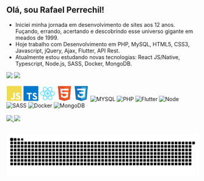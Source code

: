 ## Olá, sou Rafael Perrechil!
- Iniciei minha jornada em desenvolvimento de sites aos 12 anos. Fuçando, errando, acertando e descobrindo esse universo gigante em meados de 1999.
- Hoje trabalho com Desenvolvimento em PHP, MySQL, HTML5, CSS3, Javascript, jQuery, Ajax, Flutter, API Rest.
- Atualmente estou estudando novas tecnologias: React JS/Native, Typescript, Node.js, SASS, Docker, MongoDB.
<div style="display: inline_block">
  <a href="https://www.instagram.com/rafaelperrechil/" target="_blank"><img src="https://img.shields.io/badge/-Instagram-%23E4405F?style=for-the-badge&logo=instagram&logoColor=white" target="_blank"></a>
  <a href="https://www.linkedin.com/in/rafael-perrechil-190933151/" target="_blank"><img src="https://img.shields.io/badge/-LinkedIn-%230077B5?style=for-the-badge&logo=linkedin&logoColor=white" target="_blank"></a> 
</div>
<br>
<div style="display: inline_block">
  <img alt="Js" height="40" width="40" src="https://raw.githubusercontent.com/devicons/devicon/master/icons/javascript/javascript-plain.svg">
  <img alt="Ts" height="40" width="40" src="https://raw.githubusercontent.com/devicons/devicon/master/icons/typescript/typescript-plain.svg">
  <img alt="React" height="40" width="40" src="https://raw.githubusercontent.com/devicons/devicon/master/icons/react/react-original.svg">
  <img alt="HTML" height="40" width="40" src="https://raw.githubusercontent.com/devicons/devicon/master/icons/html5/html5-original.svg">
  <img alt="CSS" height="40" width="40" src="https://raw.githubusercontent.com/devicons/devicon/master/icons/css3/css3-original.svg">
  <img alt="MYSQL" height="40" width="40" src="https://cdn.jsdelivr.net/gh/devicons/devicon/icons/mysql/mysql-original-wordmark.svg" />
  <img alt="PHP" height="40" width="40" src="https://cdn.jsdelivr.net/gh/devicons/devicon/icons/php/php-plain.svg" />
  <img alt="Flutter" height="40" width="40" src="https://cdn.jsdelivr.net/gh/devicons/devicon/icons/flutter/flutter-original.svg" />
  <img alt="Node" height="40" width="40" src="https://cdn.jsdelivr.net/gh/devicons/devicon/icons/nodejs/nodejs-original-wordmark.svg" />
  <img alt="SASS" height="40" width="40" src="https://cdn.jsdelivr.net/gh/devicons/devicon/icons/sass/sass-original.svg" />
  <img alt="Docker" height="40" width="40" src="https://cdn.jsdelivr.net/gh/devicons/devicon/icons/docker/docker-original.svg" />
  <img alt="MongoDB" height="40" width="40" src="https://cdn.jsdelivr.net/gh/devicons/devicon/icons/mongodb/mongodb-original-wordmark.svg" />
</div>

<br>
<div style="display: inline_block">
  <a href="https://github.com/rafaelperrechil">
    <img height="180em" src="https://github-readme-stats.vercel.app/api?username=rafaelperrechil&show_icons=true&theme=dark&include_all_commits=true&count_private=true"/>
    <img height="180em" src="https://github-readme-stats.vercel.app/api/top-langs/?username=rafaelperrechil&layout=compact&langs_count=7&theme=dark"/>
  </a>
</div>                                   
<br>
<div> 

  ![Snake animation](https://github.com/rafaelperrechil/rafaelperrechil/blob/output/github-contribution-grid-snake.svg)
</div>
